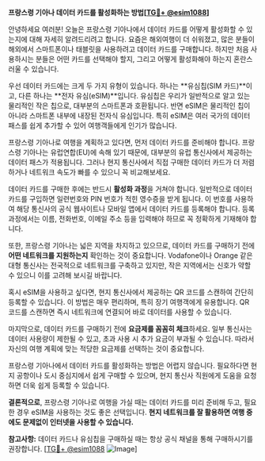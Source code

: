 **프랑스령 기아나 데이터 카드를 활성화하는 방법[[TG💪+ @esim1088](https://t.me/s/esim1088)]**

안녕하세요 여러분! 오늘은 프랑스령 기아나에서 데이터 카드를 어떻게 활성화할 수 있는지에 대해 자세히 알려드리려고 합니다. 요즘은 해외여행이 더 쉬워졌고, 많은 분들이 해외에서 스마트폰이나 태블릿을 사용하려고 데이터 카드를 구매합니다. 하지만 처음 사용하시는 분들은 어떤 카드를 선택해야 할지, 그리고 어떻게 활성화해야 하는지 혼란스러울 수 있습니다.

우선 데이터 카드에는 크게 두 가지 유형이 있습니다. 하나는 **유심칩(SIM 카드)**이고, 다른 하나는 **전자 유심(eSIM)**입니다. 유심칩은 우리가 일반적으로 알고 있는 물리적인 작은 칩으로, 대부분의 스마트폰과 호환됩니다. 반면 eSIM은 물리적인 칩이 아니라 스마트폰 내부에 내장된 전자식 유심입니다. 특히 eSIM은 여러 국가의 데이터 패스를 쉽게 추가할 수 있어 여행객들에게 인기가 많습니다.

프랑스령 기아나로 여행을 계획하고 있다면, 먼저 데이터 카드를 준비해야 합니다. 프랑스령 기아나는 유럽연합(EU)에 속해 있기 때문에, 대부분의 유럽 통신사에서 제공하는 데이터 패스가 적용됩니다. 그러나 현지 통신사에서 직접 구매한 데이터 카드가 더 저렴하거나 네트워크 속도가 빠를 수 있으니 꼭 비교해보세요.

데이터 카드를 구매한 후에는 반드시 **활성화 과정**을 거쳐야 합니다. 일반적으로 데이터 카드를 구입하면 일련번호와 PIN 번호가 적힌 영수증을 받게 됩니다. 이 번호를 사용하여 해당 통신사의 공식 웹사이트나 모바일 앱에서 데이터 카드를 등록해야 합니다. 등록 과정에서는 이름, 전화번호, 이메일 주소 등을 입력해야 하므로 꼭 정확하게 기재해야 합니다.

또한, 프랑스령 기아나는 넓은 지역을 차지하고 있으므로, 데이터 카드를 구매하기 전에 **어떤 네트워크를 지원하는지** 확인하는 것이 중요합니다. Vodafone이나 Orange 같은 대형 통신사는 전국적으로 네트워크를 구축하고 있지만, 작은 지역에서는 신호가 약할 수 있으니 이를 고려해 보시길 바랍니다.

혹시 eSIM을 사용하고 싶다면, 현지 통신사에서 제공하는 QR 코드를 스캔하여 간단히 등록할 수 있습니다. 이 방법은 매우 편리하며, 특히 장기 여행객에게 유용합니다. QR 코드를 스캔하면 즉시 네트워크에 연결되어 바로 데이터를 사용할 수 있습니다.

마지막으로, 데이터 카드를 구매하기 전에 **요금제를 꼼꼼히 체크**하세요. 일부 통신사는 데이터 사용량이 제한될 수 있고, 초과 사용 시 추가 요금이 부과될 수 있습니다. 따라서 자신의 여행 계획에 맞는 적당한 요금제를 선택하는 것이 중요합니다.

프랑스령 기아나에서 데이터 카드를 활성화하는 방법은 어렵지 않습니다. 필요하다면 현지 공항이나 도시 중심지에서 쉽게 구매할 수 있으며, 현지 통신사 직원에게 도움을 요청하면 더욱 쉽게 등록할 수 있습니다.

**결론적으로**, 프랑스령 기아나로 여행을 가실 때는 데이터 카드를 미리 준비해 두고, 필요한 경우 eSIM을 사용하는 것도 좋은 선택입니다. **현지 네트워크를 잘 활용하면 여행 중에도 문제없이 인터넷을 사용할 수 있습니다.**

**참고사항:** 데이터 카드나 유심칩을 구매하실 때는 항상 공식 채널을 통해 구매하시기를 권장합니다. [[TG💪+ @esim1088](https://t.me/s/esim1088) ![Image](https://i.postimg.cc/Y0z9fWf4/image.png)]